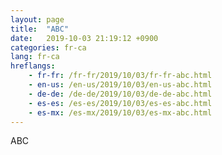 ```yaml
---
layout: page
title:  "ABC"
date:   2019-10-03 21:19:12 +0900
categories: fr-ca
lang: fr-ca
hreflangs:
    - fr-fr: /fr-fr/2019/10/03/fr-fr-abc.html
    - en-us: /en-us/2019/10/03/en-us-abc.html
    - de-de: /de-de/2019/10/03/de-de-abc.html
    - es-es: /es-es/2019/10/03/es-es-abc.html
    - es-mx: /es-mx/2019/10/03/es-mx-abc.html
---
```

ABC

